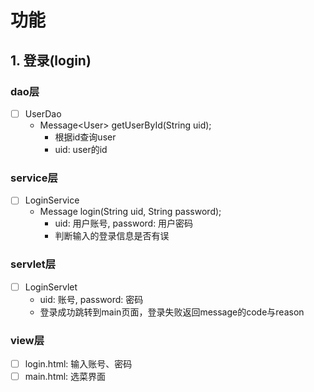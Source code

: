 # 功能
## 1. 登录(login)
### dao层
-[ ] UserDao
  - Message\<User\> getUserById(String uid);
    - 根据id查询user
    - uid: user的id
### service层
-[ ] LoginService
  - Message login(String uid, String password);
    - uid: 用户账号, password: 用户密码
    - 判断输入的登录信息是否有误
### servlet层
-[ ] LoginServlet
  - uid: 账号, password: 密码
  - 登录成功跳转到main页面，登录失败返回message的code与reason
### view层
-[ ] login.html: 输入账号、密码
-[ ] main.html: 选菜界面